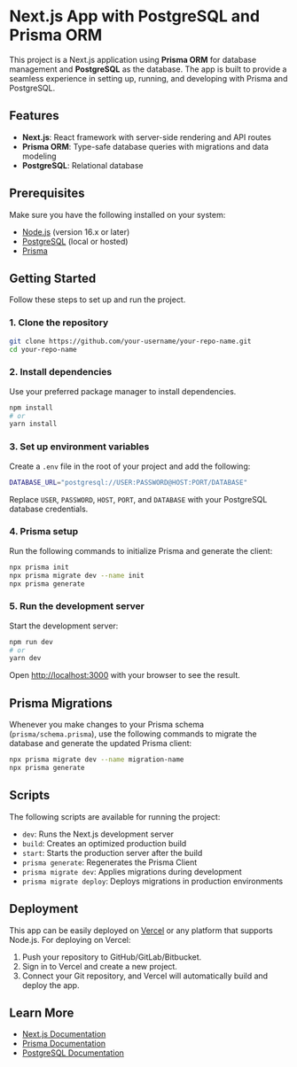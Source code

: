 # Next.js App with PostgreSQL and Prisma ORM

This project is a Next.js application using **Prisma ORM** for database management and **PostgreSQL** as the database. The app is built to provide a seamless experience in setting up, running, and developing with Prisma and PostgreSQL.

## Features

- **Next.js**: React framework with server-side rendering and API routes
- **Prisma ORM**: Type-safe database queries with migrations and data modeling
- **PostgreSQL**: Relational database

## Prerequisites

Make sure you have the following installed on your system:

- [Node.js](https://nodejs.org/) (version 16.x or later)
- [PostgreSQL](https://www.postgresql.org/) (local or hosted)
- [Prisma](https://www.prisma.io/)

## Getting Started

Follow these steps to set up and run the project.

### 1. Clone the repository

```bash
git clone https://github.com/your-username/your-repo-name.git
cd your-repo-name
```

### 2. Install dependencies

Use your preferred package manager to install dependencies.

```bash
npm install
# or
yarn install
```

### 3. Set up environment variables

Create a `.env` file in the root of your project and add the following:

```bash
DATABASE_URL="postgresql://USER:PASSWORD@HOST:PORT/DATABASE"
```

Replace `USER`, `PASSWORD`, `HOST`, `PORT`, and `DATABASE` with your PostgreSQL database credentials.

### 4. Prisma setup

Run the following commands to initialize Prisma and generate the client:

```bash
npx prisma init
npx prisma migrate dev --name init
npx prisma generate
```

### 5. Run the development server

Start the development server:

```bash
npm run dev
# or
yarn dev
```

Open [http://localhost:3000](http://localhost:3000) with your browser to see the result.

## Prisma Migrations

Whenever you make changes to your Prisma schema (`prisma/schema.prisma`), use the following commands to migrate the database and generate the updated Prisma client:

```bash
npx prisma migrate dev --name migration-name
npx prisma generate
```

## Scripts

The following scripts are available for running the project:

- `dev`: Runs the Next.js development server
- `build`: Creates an optimized production build
- `start`: Starts the production server after the build
- `prisma generate`: Regenerates the Prisma Client
- `prisma migrate dev`: Applies migrations during development
- `prisma migrate deploy`: Deploys migrations in production environments

## Deployment

This app can be easily deployed on [Vercel](https://vercel.com) or any platform that supports Node.js. For deploying on Vercel:

1. Push your repository to GitHub/GitLab/Bitbucket.
2. Sign in to Vercel and create a new project.
3. Connect your Git repository, and Vercel will automatically build and deploy the app.

## Learn More

- [Next.js Documentation](https://nextjs.org/docs)
- [Prisma Documentation](https://www.prisma.io/docs/)
- [PostgreSQL Documentation](https://www.postgresql.org/docs/)